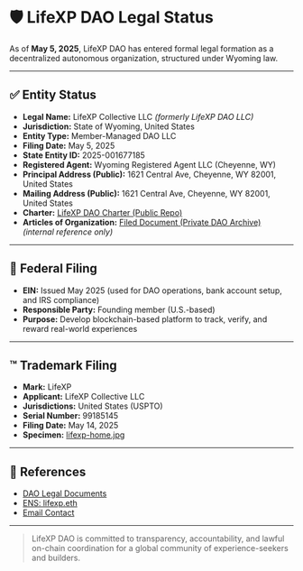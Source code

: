 # 🛡️ LifeXP DAO Legal Status

As of **May 5, 2025**, LifeXP DAO has entered formal legal formation as a decentralized autonomous organization, structured under Wyoming law.

---

## ✅ Entity Status

* **Legal Name:** LifeXP Collective LLC *(formerly LifeXP DAO LLC)*
* **Jurisdiction:** State of Wyoming, United States
* **Entity Type:** Member-Managed DAO LLC
* **Filing Date:** May 5, 2025
* **State Entity ID:** 2025-001677185
* **Registered Agent:** Wyoming Registered Agent LLC (Cheyenne, WY)
* **Principal Address (Public):** 1621 Central Ave, Cheyenne, WY 82001, United States
* **Mailing Address (Public):** 1621 Central Ave, Cheyenne, WY 82001, United States
* **Charter:** [LifeXP DAO Charter (Public Repo)](https://github.com/lifexp-dao/lifexp-public/blob/main/lifexp-dao-charter.md)
* **Articles of Organization:** [Filed Document (Private DAO Archive)](https://github.com/lifexp-dao/lifexp-public) *(internal reference only)*

---

## 🧾 Federal Filing

* **EIN:** Issued May 2025 (used for DAO operations, bank account setup, and IRS compliance)
* **Responsible Party:** Founding member (U.S.-based)
* **Purpose:** Develop blockchain-based platform to track, verify, and reward real-world experiences

---

## ™ Trademark Filing

* **Mark:** LifeXP
* **Applicant:** LifeXP Collective LLC
* **Jurisdictions:** United States (USPTO)
* **Serial Number:** 99185145
* **Filing Date:** May 14, 2025
* **Specimen:** [lifexp-home.jpg](https://lifexp-dao.github.io/lifexp-public/screenshots/lifexp-home.jpg)

---

## 🔗 References

* [DAO Legal Documents](https://github.com/lifexp-dao/lifexp-public)
* [ENS: lifexp.eth](https://app.ens.domains/name/lifexp.eth)
* [Email Contact](mailto:lifexp.dao@proton.me)

---

> LifeXP DAO is committed to transparency, accountability, and lawful on-chain coordination for a global community of experience-seekers and builders.
